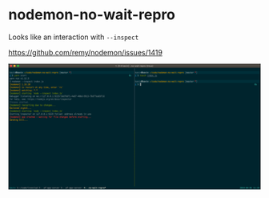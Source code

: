 # nodemon-no-wait-repro

Looks like an interaction with `--inspect`

https://github.com/remy/nodemon/issues/1419

![Screenshot](./screenshot.png)
